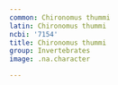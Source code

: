 ```yaml
---
common: Chironomus thummi
latin: Chironomus thummi
ncbi: '7154'
title: Chironomus thummi
group: Invertebrates
image: .na.character

---
```

